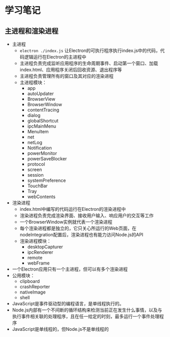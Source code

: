 # 学习笔记

## 主进程和渲染进程

* 主进程
  * ` electron ./index.js ` 让Electron的可执行程序执行index.js中的代码，代码逻辑运行在Electron的主进程中
  * 主进程负责完成监听应用程序的生命周期事件、启动第一个窗口、加载index.html、应用程序关闭后回收资源、退出程序等
  * 主进程负责管理所有的窗口及其对应的渲染进程
  * 主进程模块：
    * app
    * autoUpdater
    * BrowserView
    * BrowserWindow
    * contentTracing
    * dialog
    * globalShortcut
    * ipcMainMenu
    * MenuItem
    * net
    * netLog
    * Notification
    * powerMonitor
    * powerSaveBlocker
    * protocol
    * screen
    * session
    * systemPreference
    * TouchBar
    * Tray
    * webContents
* 渲染进程
  * index.html中编写的代码运行在Electron的渲染进程中
  * 渲染进程负责完成渲染界面、接收用户输入、响应用户的交互等工作
  * 一个BrowserWindow实例就代表一个渲染进程
  * 每个渲染进程都是独立的，它只关心所运行的Web页面，在nodeIntegration配置后，渲染进程也有能力访问Node.js的API
  * 渲染进程模块：
    * desktopCapturer
    * ipcRenderer
    * remote
    * webFrame
* 一个Electron应用只有一个主进程，但可以有多个渲染进程
* 公用模块：
  * clipboard
  * crashReporter
  * nativeImage
  * shell
* JavaScript是事件驱动型的编程语言，是单线程执行的。
* Node.js内部有一个不间断的循环结构来检测当前正在发生什么事情，以及与执行事件相关联的处理程序，且在任一给定的时刻，最多运行一个事件处理程序
* JavaScript是单线程的，但Node.js不是单线程的